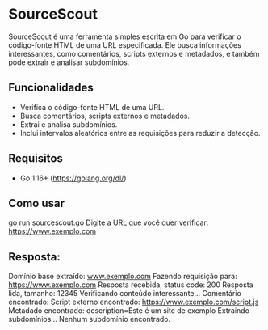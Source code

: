 # SourceScout

SourceScout é uma ferramenta simples escrita em Go para verificar o código-fonte HTML de uma URL especificada. Ele busca informações interessantes, como comentários, scripts externos e metadados, e também pode extrair e analisar subdomínios.

## Funcionalidades

- Verifica o código-fonte HTML de uma URL.
- Busca comentários, scripts externos e metadados.
- Extrai e analisa subdomínios.
- Inclui intervalos aleatórios entre as requisições para reduzir a detecção.

## Requisitos

- Go 1.16+ (https://golang.org/dl/)

## Como usar
go run sourcescout.go
Digite a URL que você quer verificar: https://www.exemplo.com

## Resposta:
Domínio base extraído: www.exemplo.com
Fazendo requisição para: https://www.exemplo.com
Resposta recebida, status code: 200
Resposta lida, tamanho: 12345
Verificando conteúdo interessante...
Comentário encontrado: <!-- Este é um comentário -->
Script externo encontrado: https://www.exemplo.com/script.js
Metadado encontrado: description=Este é um site de exemplo
Extraindo subdomínios...
Nenhum subdomínio encontrado.
